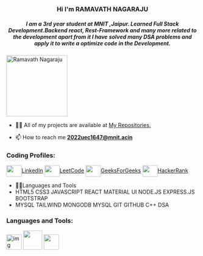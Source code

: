 <h3 align="center">Hi I'm RAMAVATH NAGARAJU</h3>
<h5 align="center">I am a 3rd year student at MNIT ,Jaipur. Learned Full Stack Development.Backend react, Rest-Framework and many more related to the development apart from it I have solved many DSA problems and apply it to write a optimize code in the Development. </h5>

<p align="left"> <img src="https://avatars.githubusercontent.com/u/161068987?v=4" alt="Ramavath Nagaraju" height="160" width="160" /> </p>

- 👨‍💻 All of my projects are available at [My Repositories.](https://github.com/ramavathnagaraju?tab=repositories)

- 📫 How to reach me **2022uec1647@mnit.acin**

<h3 align="left">Coding Profiles:</h3>
<p align="left">
<a href=https://www.linkedin.com/in/nagaraju-ramavath-b67460282/ target="blank"><img align="center" src="https://cdn-icons-png.flaticon.com/512/3536/3536569.png" alt="" height="30" width="40" />LinkedIn</a>
  <a href=https://leetcode.com/u/nagarajucse036/ target="blank"><img align="center" src="https://cdn-icons-png.flaticon.com/512/711/711284.png" alt="" height="30" width="40" />LeetCode</a>
  <a href=https://www.geeksforgeeks.org/user/nagarajuabd1/ target="blank"><img align="center" src="https://cdn-icons-png.flaticon.com/512/711/711284.png" alt="" height="30" width="40" />GeeksForGeeks</a>
<a href=https://www.hackerrank.com/profile/nagarajucse036 target="blank"><img align="center" src="https://cdn-icons-png.flaticon.com/512/711/711284.png" alt="" height="30" width="40" />HackerRank</a>
</p>
</p>



- 👨‍💻Languages and Tools
- HTML5 CSS3 JAVASCRIPT REACT MATERIAL UI NODE.JS EXPRESS.JS BOOTSTRAP
- MYSQL TAILWIND MONGODB MYSQL GIT GITHUB C++ DSA

<h3 align="left">Languages and Tools:</h3>
<span align="left"> <img src="https://upload.wikimedia.org/wikipedia/commons/thumb/1/18/ISO_C%2B%2B_Logo.svg/1200px-ISO_C%2B%2B_Logo.svg.png" alt="img" height="40" width="40" /> </span>
<span align="left"> <img src="https://upload.wikimedia.org/wikipedia/commons/thumb/6/61/HTML5_logo_and_wordmark.svg/768px-HTML5_logo_and_wordmark.svg.png?20170517184425" height="50" width="50" /> </span>
<span align="left"> <img src="https://e7.pngegg.com/pngimages/640/199/png-clipart-javascript-logo-html-javascript-logo-angle-text-thumbnail.png" height="40" width="40" /> </span>


<br>
<br>
